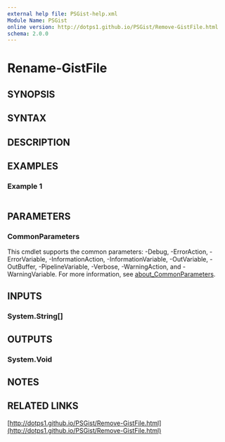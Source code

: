 ```yaml
---
external help file: PSGist-help.xml
Module Name: PSGist
online version: http://dotps1.github.io/PSGist/Remove-GistFile.html
schema: 2.0.0
---
```


# Rename-GistFile

## SYNOPSIS


## SYNTAX

## DESCRIPTION


## EXAMPLES

### Example 1
```powershell

```



## PARAMETERS

### CommonParameters
This cmdlet supports the common parameters: -Debug, -ErrorAction, -ErrorVariable, -InformationAction, -InformationVariable, -OutVariable, -OutBuffer, -PipelineVariable, -Verbose, -WarningAction, and -WarningVariable. For more information, see [about_CommonParameters](http://go.microsoft.com/fwlink/?LinkID=113216).

## INPUTS

### System.String[]

## OUTPUTS

### System.Void

## NOTES

## RELATED LINKS

[http://dotps1.github.io/PSGist/Remove-GistFile.html](http://dotps1.github.io/PSGist/Remove-GistFile.html)

